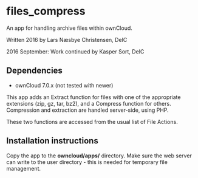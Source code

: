 # files_compress
An app for handling archive files within ownCloud.

Written 2016 by Lars Næsbye Christensen, DeIC

2016 September: Work continued by Kasper Sort, DeIC

## Dependencies 
 * ownCloud 7.0.x (not tested with newer)

This app adds an Extract function for files with one of the appropriate extensions (zip, gz, tar, bz2), and a Compress function for others. Compression and extraction are handled server-side, using PHP.

These two functions are accessed from the usual list of File Actions.

## Installation instructions
Copy the app to the **owncloud/apps/** directory. Make sure the web server can write to the user directory - this is needed for temporary file management.

